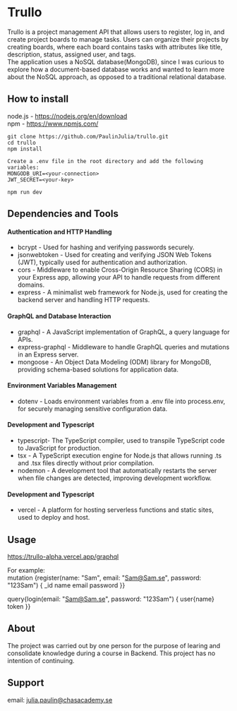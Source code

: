 # Trullo

Trullo is a project management API that allows users to register, log in, and create project boards to manage tasks. Users can organize their projects by creating boards, where each board contains tasks with attributes like title, description, status, assigned user, and tags.  
The application uses a NoSQL database(MongoDB), since I was curious to explore how a document-based database works and wanted to learn more about the NoSQL approach, as opposed to a traditional relational database.

## How to install

node.js - https://nodejs.org/en/download  
npm - https://www.npmjs.com/

```
git clone https://github.com/PaulinJulia/trullo.git
cd trullo
npm install

Create a .env file in the root directory and add the following variables:
MONGODB_URI=<your-connection>
JWT_SECRET=<your-key>

npm run dev
```

## Dependencies and Tools

#### Authentication and HTTP Handling

- bcrypt - Used for hashing and verifying passwords securely.
- jsonwebtoken - Used for creating and verifying JSON Web Tokens (JWT), typically used for authentication and authorization.
- cors - Middleware to enable Cross-Origin Resource Sharing (CORS) in your Express app, allowing your API to handle requests from different domains.
- express - A minimalist web framework for Node.js, used for creating the backend server and handling HTTP requests.

#### GraphQL and Database Interaction

- graphql - A JavaScript implementation of GraphQL, a query language for APIs.
- express-graphql - Middleware to handle GraphQL queries and mutations in an Express server.
- mongoose - An Object Data Modeling (ODM) library for MongoDB, providing schema-based solutions for application data.

#### Environment Variables Management

- dotenv - Loads environment variables from a .env file into process.env, for securely managing sensitive configuration data.

#### Development and Typescript

- typescript- The TypeScript compiler, used to transpile TypeScript code to JavaScript for production.
- tsx - A TypeScript execution engine for Node.js that allows running .ts and .tsx files directly without prior compilation.
- nodemon - A development tool that automatically restarts the server when file changes are detected, improving development workflow.

#### Development and Typescript

- vercel - A platform for hosting serverless functions and static sites, used to deploy and host.

## Usage

https://trullo-alpha.vercel.app/graphql

For example:  
mutation {register(name: "Sam", email: "Sam@Sam.se", password: "123Sam") {
\_id
name
email
password
}}

query{login(email: "Sam@Sam.se", password: "123Sam") {
user{name}
token
}}

## About

The project was carried out by one person for the purpose of learing and consolidate knowledge during a course in Backend. This project has no intention of continuing.

## Support

email: julia.paulin@chasacademy.se
